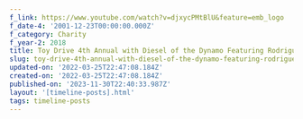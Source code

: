 ```yaml
---
f_link: https://www.youtube.com/watch?v=djxycPMtBlU&feature=emb_logo
f_date-4: '2001-12-23T00:00:00.000Z'
f_category: Charity
f_year-2: 2018
title: Toy Drive 4th Annual with Diesel of the Dynamo Featuring Rodriguez Elementary
slug: toy-drive-4th-annual-with-diesel-of-the-dynamo-featuring-rodriguez-elementary
updated-on: '2022-03-25T22:47:08.184Z'
created-on: '2022-03-25T22:47:08.184Z'
published-on: '2023-11-30T22:40:33.987Z'
layout: '[timeline-posts].html'
tags: timeline-posts
---
```



